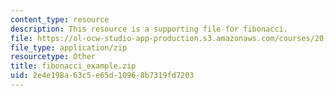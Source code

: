 ```yaml
---
content_type: resource
description: This resource is a supporting file for fibonacci.
file: https://ol-ocw-studio-app-production.s3.amazonaws.com/courses/20-181-computation-for-biological-engineers-fall-2006/2e4e198a63c5e65d10968b7319fd7203_fibonacci_example.zip
file_type: application/zip
resourcetype: Other
title: fibonacci_example.zip
uid: 2e4e198a-63c5-e65d-1096-8b7319fd7203
---
```

